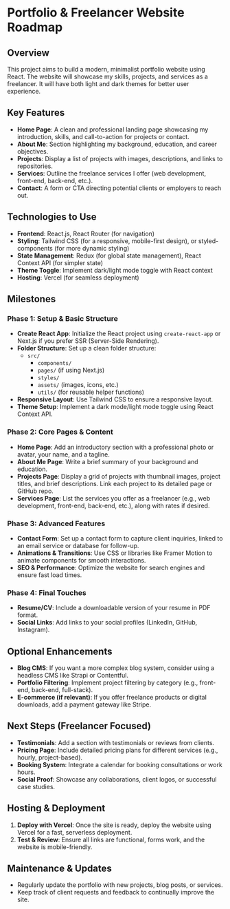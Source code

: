 # Portfolio & Freelancer Website Roadmap

## Overview
This project aims to build a modern, minimalist portfolio website using React. The website will showcase my skills, projects, and services as a freelancer. It will have both light and dark themes for better user experience.

## Key Features
- **Home Page**: A clean and professional landing page showcasing my introduction, skills, and call-to-action for projects or contact.
- **About Me**: Section highlighting my background, education, and career objectives.
- **Projects**: Display a list of projects with images, descriptions, and links to repositories.
- **Services**: Outline the freelance services I offer (web development, front-end, back-end, etc.).
- **Contact**: A form or CTA directing potential clients or employers to reach out.

## Technologies to Use
- **Frontend**: React.js, React Router (for navigation)
- **Styling**: Tailwind CSS (for a responsive, mobile-first design), or styled-components (for more dynamic styling)
- **State Management**: Redux (for global state management), React Context API (for simpler state)
- **Theme Toggle**: Implement dark/light mode toggle with React context
- **Hosting**: Vercel (for seamless deployment)

## Milestones

### Phase 1: Setup & Basic Structure
- **Create React App**: Initialize the React project using `create-react-app` or Next.js if you prefer SSR (Server-Side Rendering).
- **Folder Structure**: Set up a clean folder structure:
  - `src/`
    - `components/`
    - `pages/` (if using Next.js)
    - `styles/`
    - `assets/` (images, icons, etc.)
    - `utils/` (for reusable helper functions)
- **Responsive Layout**: Use Tailwind CSS to ensure a responsive layout.
- **Theme Setup**: Implement a dark mode/light mode toggle using React Context API.

### Phase 2: Core Pages & Content
- **Home Page**: Add an introductory section with a professional photo or avatar, your name, and a tagline.
- **About Me Page**: Write a brief summary of your background and education.
- **Projects Page**: Display a grid of projects with thumbnail images, project titles, and brief descriptions. Link each project to its detailed page or GitHub repo.
- **Services Page**: List the services you offer as a freelancer (e.g., web development, front-end, back-end, etc.), along with rates if desired.

### Phase 3: Advanced Features
- **Contact Form**: Set up a contact form to capture client inquiries, linked to an email service or database for follow-up.
- **Animations & Transitions**: Use CSS or libraries like Framer Motion to animate components for smooth interactions.
- **SEO & Performance**: Optimize the website for search engines and ensure fast load times.

### Phase 4: Final Touches
- **Resume/CV**: Include a downloadable version of your resume in PDF format.
- **Social Links**: Add links to your social profiles (LinkedIn, GitHub, Instagram).

## Optional Enhancements
- **Blog CMS**: If you want a more complex blog system, consider using a headless CMS like Strapi or Contentful.
- **Portfolio Filtering**: Implement project filtering by category (e.g., front-end, back-end, full-stack).
- **E-commerce (if relevant)**: If you offer freelance products or digital downloads, add a payment gateway like Stripe.

## Next Steps (Freelancer Focused)
- **Testimonials**: Add a section with testimonials or reviews from clients.
- **Pricing Page**: Include detailed pricing plans for different services (e.g., hourly, project-based).
- **Booking System**: Integrate a calendar for booking consultations or work hours.
- **Social Proof**: Showcase any collaborations, client logos, or successful case studies.

## Hosting & Deployment
1. **Deploy with Vercel**: Once the site is ready, deploy the website using Vercel for a fast, serverless deployment.
2. **Test & Review**: Ensure all links are functional, forms work, and the website is mobile-friendly.

## Maintenance & Updates
- Regularly update the portfolio with new projects, blog posts, or services.
- Keep track of client requests and feedback to continually improve the site.
